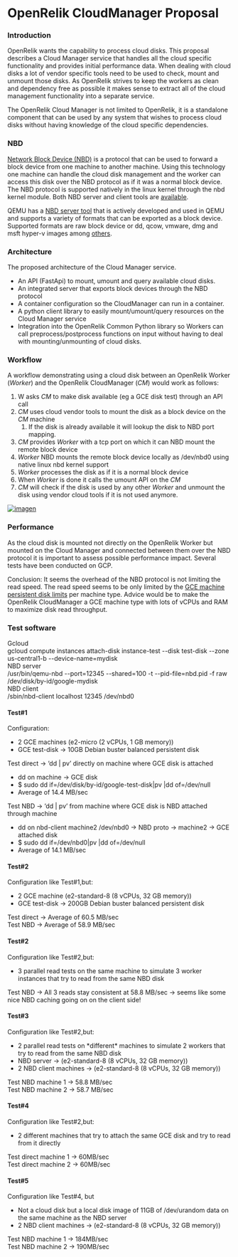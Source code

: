 # OpenRelik CloudManager Proposal
### Introduction

OpenRelik wants the capability to process cloud disks. This proposal describes a Cloud Manager service that handles all the cloud specific functionality and provides initial performance data. When dealing with cloud disks a lot of vendor specific tools need to be used to check, mount and unmount those disks. As OpenRelik strives to keep the workers as clean and dependency free as possible it makes sense to extract all of the cloud management functionality into a separate service.

The OpenRelik Cloud Manager is not limited to OpenRelik, it is a standalone component that can be used by any system that wishes to process cloud disks without having knowledge of the cloud specific dependencies.

### NBD

[Network Block Device (NBD)](https://en.wikipedia.org/wiki/Network_block_device) is a protocol that can be used to forward a block device from one machine to another machine. Using this technology one machine can handle the cloud disk management and the worker can access this disk over the NBD protocol as if it was a normal block device. The NBD protocol is supported natively in the linux kernel through the nbd kernel module. Both NBD server and client tools are [available](https://github.com/NetworkBlockDevice/nbd).

QEMU has a [NBD server tool](https://www.qemu.org/docs/master/tools/qemu-nbd.html) that is actively developed and used in QEMU and supports a variety of formats that can be exported as a block device. Supported formats are raw block device or dd, qcow, vmware, dmg and msft hyper-v images among [others](https://docs.redhat.com/en/documentation/red_hat_enterprise_linux/7/html/virtualization_deployment_and_administration_guide/sect-using_qemu_img-supported_qemu_img_formats#sect-Using_qemu_img-Supported_qemu_img_formats).

### Architecture

The proposed architecture of the Cloud Manager service.

* An API (FastApi) to mount, umount and query available cloud disks.  
* An integrated server that exports block devices through the NBD protocol  
* A container configuration so the CloudManager can run in a container.  
* A python client library to easily mount/umount/query resources on the Cloud Manager service  
* Integration into the OpenRelik Common Python library so Workers can call preprocess/postprocess functions on input without having to deal with mounting/unmounting of cloud disks. 

### Workflow 

A workflow demonstrating using a cloud disk between an OpenRelik Worker (*Worker*) and the OpenRelik CloudManager (*CM*) would work as follows:

1. W asks *CM* to make disk available (eg a GCE disk test) through an API call  
2. *CM* uses cloud vendor tools to mount the disk as a block device on the *CM* machine  
   1. If the disk is already available it will lookup the disk to NBD port mapping.  
3. *CM* provides *Worker* with a tcp port on which it can NBD mount the remote block device  
4. *Worker* NBD mounts the remote block device locally as /dev/nbd0 using native linux nbd kernel support  
5. *Worker* processes the disk as if it is a normal block device  
6. When *Worker* is done it calls the umount API on the *CM*  
7. *CM* will check if the disk is used by any other *Worker* and unmount the disk using vendor cloud tools if it is not used anymore.

[![imagen](/cloudmanager.png)](/cloudmanager.png)

### Performance

As the cloud disk is mounted not directly on the OpenRelik Worker but mounted on the Cloud Manager and connected between them over the NBD protocol it is important to assess possible performance impact. Several tests have been conducted on GCP.

Conclusion: It seems the overhead of the NBD protocol is not limiting the read speed. The read speed seems to be only limited by the [GCE machine persistent disk limits](https://cloud.google.com/compute/docs/disks/performance#machine-type-disk-limits) per machine type. Advice would be to make the OpenRelik CloudManager a GCE machine type with lots of vCPUs and RAM to maximize disk read throughput.

### Test software  
Gcloud  
gcloud compute instances attach-disk instance-test \--disk test-disk \--zone us-central1-b \--device-name=mydisk  
NBD server   
/usr/bin/qemu-nbd \--port=12345 \--shared=100 \-t \--pid-file=nbd.pid \-f raw /dev/disk/by-id/google-mydisk  
NBD client  
/sbin/nbd-client localhost 12345 /dev/nbd0

#### Test\#1

Configuration:

* 2 GCE machines (e2-micro (2 vCPUs, 1 GB memory))  
* GCE test-disk \-\> 10GB Debian buster balanced persistent disk

Test direct \-\> ‘dd | pv’ directly on machine where GCE disk is attached 

* dd on machine \-\> GCE disk   
* $ sudo dd if=/dev/disk/by-id/google-test-disk|pv |dd of=/dev/null  
* Average of 14.4 MB/sec

Test NBD \-\> ‘dd | pv’ from machine where GCE disk is NBD attached through machine

* dd on nbd-client machine2 /dev/nbd0 \-\> NBD proto \-\>  machine2 \-\> GCE attached disk  
* $ sudo dd if=/dev/nbd0|pv |dd of=/dev/null  
* Average of 14.1 MB/sec

#### Test\#2  
Configuration like Test\#1,but:

* 2 GCE machine (e2-standard-8 (8 vCPUs, 32 GB memory))  
* GCE test-disk \-\> 200GB Debian buster balanced persistent disk

Test direct \-\> Average of 60.5 MB/sec  
Test NBD \-\> Average of 58.9 MB/sec

#### Test\#2 
Configuration like Test\#2,but:

* 3 parallel read tests on the same machine to simulate 3 worker instances that try to read from the same NBD disk

Test NBD \-\> All 3 reads stay consistent at 58.8 MB/sec \-\> seems like some nice NBD caching going on on the client side\!

#### Test\#3  
Configuration like Test\#2,but:

* 2 parallel read tests on \*different\* machines to simulate 2 workers that try to read from the same NBD disk  
* NBD server \-\> (e2-standard-8 (8 vCPUs, 32 GB memory))  
* 2 NBD client machines \-\> (e2-standard-8 (8 vCPUs, 32 GB memory))

Test NBD machine 1 \-\> 58.8 MB/sec  
Test NBD machine 2 \-\> 58.7 MB/sec

#### Test\#4
Configuration like Test\#2,but:

* 2 different machines that try to attach the same GCE disk and try to read from it directly

Test direct machine 1 \-\> 60MB/sec  
Test direct machine 2 \-\> 60MB/sec

#### Test\#5 
Configuration like Test\#4, but

* Not a cloud disk but a local disk image of 11GB of /dev/urandom data on the same machine as the NBD server  
* 2 NBD client machines \-\> (e2-standard-8 (8 vCPUs, 32 GB memory))

Test NBD machine 1 \-\> 184MB/sec  
Test NBD machine 2 \-\> 190MB/sec
